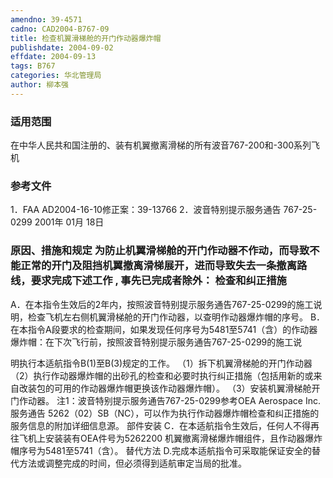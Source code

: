 ```yaml
---
amendno: 39-4571
cadno: CAD2004-B767-09
title: 检查机翼滑梯舱的开门作动器爆炸帽
publishdate: 2004-09-02
effdate: 2004-09-13
tags: B767
categories: 华北管理局
author: 柳本强
---
```


### 适用范围 
在中华人民共和国注册的、装有机翼撤离滑梯的所有波音767-200和-300系列飞机

<!--more-->
### 参考文件
1．FAA AD2004-16-10修正案：39-13766
 2．波音特别提示服务通告 767-25-0299 2001年 01月 18日

### 原因、措施和规定 为防止机翼滑梯舱的开门作动器不作动，而导致不能正常的开门及阻挡机翼撤离滑梯展开，进而导致失去一条撤离路线，要求完成下述工作 , 事先已完成者除外： 检查和纠正措施 
A．在本指令生效后的2年内，按照波音特别提示服务通告767-25-0299的施工说明，检查飞机左右侧机翼滑梯舱的开门作动器，以查明作动器爆炸帽的序号。 
B．在本指令A段要求的检查期间，如果发现任何序号为5481至5741（含）的作动器爆炸帽：在下次飞行前，按照波音特别提示服务通告767-25-0299的施工说

  
明执行本适航指令B(1)至B(3)规定的工作。 
（1）拆下机翼滑梯舱的开门作动器 
（2）执行作动器爆炸帽的出砂孔的检查和必要时执行纠正措施（包括用新的或来自改装包的可用的作动器爆炸帽更换该作动器爆炸帽）。 
（3）安装机翼滑梯舱开门作动器。 
注1：波音特别提示服务通告767-25-0299参考OEA Aerospace Inc. 服务通告 5262（02）SB（NC），可以作为执行作动器爆炸帽检查和纠正措施的服务信息的附加详细信息源。 部件安装 
C．在本适航指令生效后，任何人不得再往飞机上安装装有OEA件号为5262200
机翼撤离滑梯爆炸帽组件，且作动器爆炸帽序号为5481至5741（含）。 替代方法 
D.完成本适航指令可采取能保证安全的替代方法或调整完成的时间，但必须得到适航审定当局的批准。 
